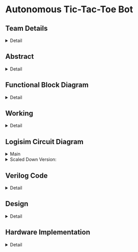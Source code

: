 # Autonomous Tic-Tac-Toe Bot

<!-- First Section -->
## Team Details
<details>
  <summary>Detail</summary>

  > Semester: 3rd Sem B. Tech. CSE

  > Section: S1

  > Member-1: Name: M Vineet Nayak, Roll No: 231CS132, email: vineet.231cs132@nitk.edu.in

  > Member-2: Name: Nischal Basavaraju, Roll No: 231CS139, email: nischal.231cs139@nitk.edu.in

  > Member-3: Name: Prahas G R, Roll No: 231CS142, email: prahas.231cs142@nitk.edu.in
</details>

<!-- Second Section -->
## Abstract
<details>
  <summary>Detail</summary>
  
  <h4>Motivation</h4> This topic was chosen to showcase that something as complex and challenging as an autonomous bot can be implemented using something as simple as basic logic gates. This not only allows for a deeper understanding of hardware-level design but also bridges the gap between theoretical digital design concepts and real-world applications. The aim is to explore how classic game strategies can be implemented through hardware.<br><br>
   <h4>Problem Statement</h4> To design and implement a fully autonomous tic-tac-toe playing bot without using microcontrollers or software that plays the game of tic-tac-toe along with the user. This model implements a hardware-based solution to simulate decision-making and strategy using combinational and sequential circuits.<br><br>
  <h4>Features</h4> This autonomous bot will have the following features:<br>
1. Calculates the most optimal move that can be played given the current situation of the game board.<br>
2. Makes use of flip-flops to store the current state of the game.<br>
3. A combination of priority encoder and decoder is used to decide the next optimal move.<br>
4. Uses the programming concept of greedy algorithms to decide the optimal moves.<br>
5. Ensures the same cell is not selected more than once.<br>
</details>

## Functional Block Diagram
<details>
  <summary>Detail</summary>
  
  <img src="Snapshots/block.drawio.png" alt="Image Description" />

</details>

<!-- Third Section -->
## Working
<details>
  <summary>Detail</summary>

  The project operates by allowing both a human player and a bot to take turns placing moves on a
3x3 Tic-Tac-Toe grid. The core structure is built around modules responsible for accepting inputs,
determining optimal bot moves, ensuring valid turns, and detecting game completion.
The game uses separate modules for processing user inputs (userInput) and bot inputs (computerInput). User inputs are captured through an inputModule, and the bot’s move is calculated in the
computerInput module.  
A J-K flip-flop manages turn alternation between the player and the bot.
After every valid move, the flip-flop toggles states, ensuring that players take turns sequentially. To
prevent simultaneous or illegal moves, a unique combination of D flip-flop ensures that a player’s turn is not ”used up” if the player selects a position that is already occupied.
The computerInput module employs several submodules, including decision1, decision2, and
others, alongside a 16-to-1 priority encoder and a 1-to-16 decoder.
<img src="Snapshots/truth table.png" alt="truthTable"><br>
The bot’s logic works as follows:
 Win Check: First, the bot evaluates all vacant positions to see if placing a move in any of them
results in a win.  

Blocking Moves: If no winning move is found, the bot checks whether it can block the player from
winning by placing a move in a critical spot.  

Optimal Move : If neither condition is met, the bot selects an optimal move using predefined
decision-making criteria. The priority encoder ensures that if multiple moves are possible, only one
is selected, preventing conflicting or multiple moves from being executed. 

<img src="Snapshots/State Diagram.png" alt="stateDiagram"><br>
Enable Terminals and Multiplexers: Input validation is managed by the enable terminals of the
input modules. Multiplexers are used to ensure that a player cannot make multiple inputs in a
single turn or input at the same time as the bot. This same mechanism also disables input once the
game ends in a win for either the player or the bot. The system guarantees that no further moves
can be made after a game concludes, requiring the user to reset the game before playing again.


Each cell in the 3x3 grid is represented by two LEDs: a red LED to represent the player’s move
and a green LED for the bot’s move. This dual-LED setup allows the players to visually track the
current state of the game board. Additional LEDs indicate whose turn it is and whether a player
has won. These turn-indicator LEDs are updated in synchronization with the J-K flip-flop.  


A dedicated winCondition module monitors the grid after every move to detect any winning
combination. If a win is detected, the game is locked, and no further moves are allowed. This
ensures that gameplay is concluded and the system enters a halt state until the user resets the
board.
Since a tic-tac-toe game can enter into many different states, the truth table for one such game
where the game ends up being a tie.
Also, the state diagram is similar to that of a jk flip flop.
</details>

<!-- Fourth Section -->
## Logisim Circuit Diagram
<details>
  <summary>Main</summary>
This is the main module of the circuit.
	<details>
  <summary>Home</summary>
		This is the main Module where the game is played and all the components are integrated.

  
<img src="Snapshots/Main.png" alt="main module">
</details>
The main submodules are
<details>
  <summary>Computer Input</summary>
	This module calculates the most optimal move to be played by the BOT given the current situation of the game using the output of the 
	decision modules.
	
<img src="Snapshots/computerInput.png" alt="computer input">
	
</details>
<details>
  <summary>InputModule</summary>
	This module is used to propagate the user's and BOT's input to the display unit if it is valid. This unit prevents the user from making
	an invalid input at any point in the game.

 
<img src="Snapshots/inputModule.png" alt="inputModule">
</details>
<details>
  <summary>WinCondition</summary>
	This module is used to check if any player(the bot or the user) has won the game in the corresponding move. The output of this module
	decides if the game has ended or not.

 
<img src="Snapshots/winCondition.png" alt="winCondition">
</details>
<details>
  <summary>UserInput</summary>
	This is perhaps the most distinguishing part of our project. This module contains a combination of flip-flop that propagates an input
	pulse only once. This is used in our project to ensure that the turn of the users remains in the same state unless the user selects a 
	valid input. In cases where the user selects invalid inputs such as already selected cells, or tries to play his turn twice, the unique combination of D flip-flops(which allows for pulse transfer only once) prevents the move of the user.

 
<img src="Snapshots/userInput.png" alt="userInput">
</details>

The computer input module has the following submodules
<details>
  <summary>Condition-1</summary>
	
<img src="Snapshots/condition1.png" alt="condition1">
</details>
<details>
  <summary>Condition-2</summary>
	
<img src="Snapshots/condition2.png" alt="condition2">
</details>
<details>
  <summary>Decision-1</summary>
  	This module is used to check if the BOT can win the game in the current move given the current situation of the game board, which aids 
   	in the decision making algorithm of the BOT to make its move.

 
<img src="Snapshots/decision1.png" alt="decision1">
</details>
<details>
  <summary>Decision-2</summary>
	This module is used to check if the user can win the game in his/her next move given the current situation of the game board, which aids 
   	in the decision making algorithm of the BOT to make its move.
<img src="Snapshots/decision2.png" alt="decision2">
</details>
<details>
  <summary>Decision-3</summary>
	This module calculates the best possible cell for the BOT to make its move.
<img src="Snapshots/decision3.png" alt="decision3">
</details>

</details>
<details>
  <summary>Scaled Down Version:</summary>
		This is a scaled down version of the circut, which is implemented in hardware.
  <details>
  <summary>MAIN</summary>
		This is the main Module where the game is played and all the components are integrated.

  
<img src="Snapshots/main.png" alt="main module">
</details>
<details>
  <summary>Bot input</summary>
		This is the bot input module(processing unit) which decides where the move has to be made.

  
<img src="Snapshots/Bot Input.png" alt="main module">
</details>

  <details>
  <summary>User Check</summary>
		This module is used to validate and propagate the move made by the user.

  
<img src="Snapshots/User Check.png" alt="main module">
</details>

</details>


<!-- Fifth Section -->
## Verilog Code
<details>
  <summary>Detail</summary>

<details>
  <summary>Gate Level Modelling</summary>

```	
//S1-T8
//AUTONOMOUS TIC-TAC-TOE BOT
//M Vineet Nayak 231CS132
//Prahas G R 231CS142
//Nischal Basavaraju 213CS139
//S1-T8.v

//condition1 module
module condition1(a, b, c, d, e, f, o1, o2, o3);
	input a, b, c, d, e, f;
	output o1, o2, o3;
	wire nor1, nor2, nor3;
	nor(nor1, a, b);
	nor(nor2, c, d);
	nor(nor3, e, f);
	and(o1, nor1, d, f);
	and(o2, nor2, b, f);
	and(o3, nor3, b, d);
endmodule

//desicion1 module
module desicion1(r1, g1, r2, g2, r3, g3, r4, g4, r5, g5, r6, g6, r7, g7, r8, g8, r9, g9, o1, o2, o3, o4, o5, o6, o7, o8, o9);
	input r1, g1, r2, g2, r3, g3, r4, g4, r5, g5, r6, g6, r7, g7, r8, g8, r9, g9;
	output o1, o2, o3, o4, o5, o6, o7, o8, o9;
	wire m1a, m1b, m1c, m2a, m2b, m2c, m3a, m3b, m3c, m4a, m4b, m4c;
	wire m5a, m5b, m5c, m6a, m6b, m6c, m7a, m7b, m7c, m8a, m8b, m8c;
	
	condition1 mod1(r1, g1, r2, g2, r3, g3, m1a, m1b, m1c);
	condition1 mod2(r4, g4, r5, g5, r6, g6, m2a, m2b, m2c);
	condition1 mod3(r7, g7, r8, g8, r9, g9, m3a, m3b, m3c);
	condition1 mod4(r1, g1, r4, g4, r7, g7, m4a, m4b, m4c);
	condition1 mod5(r2, g2, r5, g5, r8, g8, m5a, m5b, m5c);
	condition1 mod6(r3, g3, r6, g6, r9, g9, m6a, m6b, m6c);
	condition1 mod7(r1, g1, r5, g5, r9, g9, m7a, m7b, m7c);
	condition1 mod8(r3, g3, r5, g5, r7, g7, m8a, m8b, m8c);
	
	or(o1, m1a, m4a, m7a);
	or(o2, m1b, m5a);
	or(o3, m1c, m6a, m8a);
	or(o4, m2a, m4b);
	or(o5, m2b, m5b, m7b, m8b);
	or(o6, m2c, m6b);
	or(o7, m3a, m4c, m8c);
	or(o8, m3b, m5c);
	or(o9, m3c, m6c, m7c);

endmodule

//condition2 module
module condition2(a, b, c, d, e, f, o1, o2, o3);
    input a, b, c, d, e, f;
    output o1, o2, o3;
    wire nor1, nor2, nor3;
    nor(nor1, a, b);
    nor(nor2, c, d);
    nor(nor3, e, f);

    and(o1, nor1, c, e);
    and(o2, nor2, a, e);
    and(o3, nor3, a, c);
endmodule

//desicion2 module
module desicion2(r1, g1, r2, g2, r3, g3, r4, g4, r5, g5, r6, g6, r7, g7, r8, g8, r9, g9, o1, o2, o3, o4, o5, o6, o7, o8, o9);
    input r1, g1, r2, g2, r3, g3, r4, g4, r5, g5, r6, g6, r7, g7, r8, g8, r9, g9;
    output o1, o2, o3, o4, o5, o6, o7, o8, o9;
    wire m1a, m1b, m1c, m2a, m2b, m2c, m3a, m3b, m3c, m4a, m4b, m4c;
    wire m5a, m5b, m5c, m6a, m6b, m6c, m7a, m7b, m7c, m8a, m8b, m8c;
    
    condition2 mod1(r1, g1, r2, g2, r3, g3, m1a, m1b, m1c);
    condition2 mod2(r4, g4, r5, g5, r6, g6, m2a, m2b, m2c);
    condition2 mod3(r7, g7, r8, g8, r9, g9, m3a, m3b, m3c);
    condition2 mod4(r1, g1, r4, g4, r7, g7, m4a, m4b, m4c);
    condition2 mod5(r2, g2, r5, g5, r8, g8, m5a, m5b, m5c);
    condition2 mod6(r3, g3, r6, g6, r9, g9, m6a, m6b, m6c);
    condition2 mod7(r1, g1, r5, g5, r9, g9, m7a, m7b, m7c);
    condition2 mod8(r3, g3, r5, g5, r7, g7, m8a, m8b, m8c);
        
    or(o1, m1a, m4a, m7a);
    or(o2, m1b, m5a);
    or(o3, m1c, m6a, m8a);
    or(o4, m2a, m4b);
    or(o5, m2b, m5b, m7b, m8b);
    or(o6, m2c, m6b);
    or(o7, m3a, m4c, m8c);
    or(o8, m3b, m5c);
    or(o9, m3c, m6c, m7c);
        
endmodule

//priority encoder
module priority_encoder_16to4 (
    input  in15, in14, in13, in12, in11, in10,in0, in1, in2,
    input  in3, in4, in5, in6, in7, in8, in9,
    output [3:0] out
);

	wire o1,o2,o3,o4,o5,o6,o7,o8,o9;
	buf(o5,in5);
	wire n1,n2,n3,n4,n5,n6,n7,n8,n9;
	not(n5,o5);
	not(n1,o1);
	not(n2,o2);
	not(n3,o3);
	not(n4,o4);
	not(n6,o6);
	not(n7,o7);
	not(n8,o8);
	not(n9,o9);

	and(o9, in9, n5);
	and(o1,in1,n5,n9);
	and(o3, in3, n5, n9,n1);
	and(o7, in7,n5,n9,n1,n3);
	and(o2, in2,n5,n9,n1,n3,n7 );
	and(o4, in4, n5,n9,n1,n3,n7 , n2);
	and(o6, in6, n5,n9,n1,n3,n7 , n2, n4);
	and(o8, in8, n5,n9,n1,n3,n7 , n2, n4, n6);

	wire w1,w2,w3,w4;
	or(w1, o1,o3,o5,o7,o9);
	or(w2, o2, o3, o6, o7);
	or(w3, o4, o5, o6, o7);
	or(w4, o8, o9);

	buf(out[0], w1);
	buf(out[1], w2);
	buf(out[2], w3);
	buf(out[3], w4);

endmodule



//decoder
module decoder_1to16 (
    input [3:0] in,
    output out0, out1, out2, out3, out4, out5, out6, out7,
    output out8, out9, out10, out11, out12, out13, out14, out15
);

	wire n_in0, n_in1, n_in2, n_in3;
	not (n_in0, in[0]);
	not (n_in1, in[1]);
	not (n_in2, in[2]);
	not (n_in3, in[3]);

	and (out0, n_in3, n_in2, n_in1, n_in0);  
	and (out1, n_in3, n_in2, n_in1, in[0]); 
	and (out2, n_in3, n_in2, in[1], n_in0); 
	and (out3, n_in3, n_in2, in[1], in[0]); 
	and (out4, n_in3, in[2], n_in1, n_in0); 
	and (out5, n_in3, in[2], n_in1, in[0]); 
	and (out6, n_in3, in[2], in[1], n_in0); 
	and (out7, n_in3, in[2], in[1], in[0]); 
	and (out8, in[3], n_in2, n_in1, n_in0); 
	and (out9, in[3], n_in2, n_in1, in[0]); 
	and (out10,in[3], n_in2, in[1], n_in0); 
	and (out11,in[3], n_in2, in[1], in[0]); 
	and (out12,in[3], in[2], n_in1, n_in0); 
	and (out13,in[3], in[2], n_in1, in[0]); 
	and (out14,in[3], in[2], in[1], n_in0); 
	and (out15,in[3], in[2], in[1], in[0]); 

endmodule

//desicion3 module

module desicion3(r1, g1, r2, g2, r3, g3, r4, g4, r5, g5, r6, g6, r7, g7, r8, g8, r9, g9, o1, o2, o3, o4, o5, o6, o7, o8, o9);
    input r1, g1, r2, g2, r3, g3, r4, g4, r5, g5, r6, g6, r7, g7, r8, g8, r9, g9;
    output o1, o2, o3, o4, o5, o6, o7, o8, o9;
    wire nor1, nor2, nor3, nor4, nor5, nor6, nor7, nor8, nor9;
    nor(nor1, r1, g1);
    nor(nor2, r2, g2);
    nor(nor3, r3, g3);
    nor(nor4, r4, g4);
    nor(nor5, r5, g5);
    nor(nor6, r6, g6);
    nor(nor7, r7, g7);
    nor(nor8, r8, g8);
    nor(nor9, r9, g9);
    wire [3:0]out;
    wire j1, j2, j3, j4, j5, j6, j7;
    reg lo = 0;
    priority_encoder_16to4 prien(lo, lo, lo, lo, lo, lo,lo, nor1, nor2, nor3, nor4, nor5, nor6, nor7, nor8, nor9,out );
    decoder_1to16 cir2(out, j7,o1, o2, o3, o4, o5, o6, o7, o8, o9, j1, j2, j3, j4, j5, j6);

endmodule

//computer_input module

module computer_input(r1, g1, r2, g2, r3, g3, r4, g4, r5, g5, r6, g6, r7, g7, g8, g8, r9, g9, o1, o2, o3, o4, o5, o6, o7, o8, o9);
    input r1, g1, r2, g2, r3, g3, r4, g4, r5, g5, r6, g6, r7, g7, r8, g8, r9, g9;
    output o1, o2, o3, o4, o5, o6, o7, o8, o9;
    wire b1, b2, b3, b4, b5, b6, b7, b8, b9;
    wire p1, p2, p3, p4, p5, p6, p7, p8, p9;
    wire s1, s2, s3, s4, s5, s6, s7, s8, s9;
    reg hi = 1;
    reg lo = 0;
    desicion1 bw(r1, g1, r2, g2, r3, g3, r4, g4, r5, g5, r6, g6, r7, g7, g8, g8, r9, g9, b1, b2, b3, b4, b5, b6, b7, b8, b9);
    desicion2 pw(r1, g1, r2, g2, r3, g3, r4, g4, r5, g5, r6, g6, r7, g7, g8, g8, r9, g9, p1, p2, p3, p4, p5, p6, p7, p8, p9);
    desicion3 as(r1, g1, r2, g2, r3, g3, r4, g4, r5, g5, r6, g6, r7, g7, g8, g8, r9, g9, s1, s2, s3, s4, s5, s6, s7, s8, s9);
    output [3:0]out1, out2, out3;
    priority_encoder_16to4 pe1(lo,lo,lo,lo,lo,lo,lo,b1,b2,b3,b4,b5,b6,b7,b8,b9,  out1);
    priority_encoder_16to4 pe2(lo,lo,lo,lo,lo,lo,lo,p1,p2,p3,p4,p5,p6,p7,p8,p9,  out2);
    priority_encoder_16to4 pe3(lo,lo,lo,lo,lo,lo,lo,s1,s2,s3,s4,s5,s6,s7,s8,s9,  out3);
    wire d11, d12, d13, d14, d15, d16, d17, d18, d19;
    wire d21, d22, d23, d24, d25, d26, d27, d28, d29;
    wire d31, d32, d33, d34, d35, d36, d37, d38, d39;
    wire j1, j2, j3, j4, j5, j6, j7;
    wire j11, j21, j31, j41, j51, j61, j71;
    wire j12, j22, j32, j42, j52, j62, j72;
    decoder_1to16 c1(out1, j1,d11, d12, d13, d14, d15, d16, d17, d18, d19, j2, j3, j4, j5, j6, j7 );
    decoder_1to16 c2(out2, j11,d21, d22, d23, d24, d25, d26, d27, d28, d29, j21, j31, j41, j51, j61, j71 );
    decoder_1to16 c3(out3, j12,d31, d32, d33, d34, d35, d36, d37, d38, d39, j22, j32, j42, j52, j62, j72 );
    wire nor1, nor2;
    nor(nor1, d11, d12, d13, d14, d15, d16, d17, d18, d19);
    nor(nor2, d21, d22, d23, d24, d25, d26, d27, d28, d29);
    wire and1, and2, and3, and4, nad5, and6, nd7, nd8, and9;
    wire and11, and22, and33, and44, and55, and66, and77, and88, and99;
    and(and1, d21, nor1);
    and(and11, d31, nor1, nor2);
    and(and2, d22, nor1);
    and(and22, d32, nor1, nor2);
    and(and3, d23, nor1);
    and(and33, d33, nor1, nor2);
    and(and4, d24, nor1);
    and(and44, d34, nor1, nor2);
    and(and5, d25, nor1);
    and(and55, d35, nor1, nor2);
    and(and6, d26, nor1);
    and(and66, d36, nor1, nor2);
    and(and7, d27, nor1);
    and(and77, d37, nor1, nor2);
    and(and8, d28, nor1);
    and(and88, d38, nor1, nor2);
    and(and9, d29, nor1);
    and(and99, d39, nor1, nor2);
    or(o1, and1, and11, d11);
    or(o2, and2, and22, d12);
    or(o3, and3, and33, d13);
    or(o4, and4, and44, d14);
    or(o5, and5, and55, d15);
    or(o6, and6, and66, d16);
    or(o7, and7, and77, d17);
    or(o8, and8, and88, d18);
    or(o9, and9, and99, d19);
endmodule

//mux module

module mux_2to1 (
    input wire in0,
    input wire in1,
    input wire sel,
    output wire out
);

    wire not_sel;
    wire and0, and1;
    not (not_sel, sel);
    and (and0, in0, not_sel);
    and (and1, in1, sel);    
    or (out, and0, and1);

endmodule

// d latch
module d_latch (
    input wire d,
    input wire clk,
    input wire clr,  
    output wire q
);
    
wire d_n, q_n, r, s;
not (d_n, d);
nand (r, d, clk);
nand (s, d_n, clk);
nand (q, clr, q_n, r);
nand (q_n, q, s);

endmodule


//d flip-flop
module d_flip_flop (
    input wire d,
    input wire clk,
    input wire clr,
    input wire en,
    output wire q
);

wire d_int, clr_n, q_int;   
not (clr_n, clr);
and (d_int, d, en);

d_latch latch(
    .d(d_int),
    .clk(clk),
    .clr(clr_n),
    .q(q_int)
);

and (q, q_int, clr_n);

endmodule
//input_module module

module input_module(i1,i2,i3,i4,i5,i6,i7,i8,i9,en,rs,e1,e2,e3,e4,e5,e6,e7,e8,e9,o1,o2,o3,o4,o5,o6,o7,o8,o9);
    input i1, i2, i3, i4, i5, i6, i7, i8, i9, en, rs, e1, e2, e3, e4, e5, e6, e7, e8, e9;
    output o1, o2, o3,o4, o5, o6, o7, o8, o9;
    wire lo = 0;
    wire m1, m2, m3, m4, m5, m6, m7, m8, m9;
    mux_2to1 mux1(i1, lo, en, m1);
    mux_2to1 mux2(i2, lo, en, m2);
    mux_2to1 mux3(i3, lo, en, m3);
    mux_2to1 mux4(i4, lo, en, m4);
    mux_2to1 mux5(i5, lo, en, m5);
    mux_2to1 mux6(i6, lo, en, m6);
    mux_2to1 mux7(i7, lo, en, m7);
    mux_2to1 mux8(i8, lo, en, m8);
    mux_2to1 mux9(i9, lo, en, m9);

    wire en1, en2, en3, en4, en5, en6, en7, en8, en9;
    not(en1, e1);
    not(en2, e2);
    not(en3, e3);
    not(en4, e4);
    not(en5, e5);
    not(en6, e6);
    not(en7, e7);
    not(en8, e8);
    not(en9, e9);

    d_flip_flop dff1(m1, m1, rs, en1, o1);
    d_flip_flop dff2(m2, m2, rs, en2, o2);
    d_flip_flop dff3(m3, m3, rs, en3, o3);
    d_flip_flop dff4(m4, m4, rs, en4, o4);
    d_flip_flop dff5(m5, m5, rs, en5, o5);
    d_flip_flop dff6(m6, m6, rs, en6, o6);
    d_flip_flop dff7(m7, m7, rs, en7, o7);
    d_flip_flop dff8(m8, m8, rs, en8, o8);
    d_flip_flop dff9(m9, m9, rs, en9, o9);

endmodule

//win_condition module

module win_condition(i1, i2, i3, i4, i5, i6, i7, i8, i9, o);
    input i1, i2, i3, i4, i5, i6, i7, i8, i9;
    output o;
    wire and1, and2, and3, and4, and5, and6, and7, and8;
    and(and1, i1, i2, i3);
    and(and2, i4, i5, i6);
    and(and3, i7, i8, i9);
    and(and4, i1, i4, i7);
    and(and5, i2, i5, i8);
    and(and6, i3, i6, i9);
    and(and7, i1, i5, i9);
    and(and8, i3, i5, i7);
    or(o, and1, and2, and3, and4, and5, and6, and7, and8);
endmodule

//main 

module main(
	input r1, g1, r2, g2, r3, g3, r4, g4, r5, g5, r6, g6, r7, g7,r8, g8, r9, g9, bot, rs,
	output wire R1, R2, R3, R4, R5, R6, R7, R8, R9,
	output wire G1, G2, G3, G4, G5, G6, G7, G8, G9,
	output rt, gt, rw, gw
	);

	wire o1,o2,o3,o4,o5,o6,o7,o8,o9;

	computer_input compi(r1, g1, r2, g2, r3, g3, r4, g4, r5, g5, r6, g6, r7, g7,r8, g8, r9, g9, o1, o2, o3, o4, o5, o6, o7, o8, o9);
	
	wire x1,x2,x3,x4,x5,x6,x7,x8,x9;
	or(x1,o1,g1);
	or(x2,o2,g2);
	or(x3,o3,g3);
	or(x4,o4,g4);
	or(x5,o5,g5);
	or(x6,o6,g6);
	or(x7,o7,g7);
	or(x8,o8,g8);
	or(x9,o9,g9);

	buf(G1, x1);
	buf(G2, x2);
	buf(G3, x3);
	buf(G4, x4);
	buf(G5, x5);
	buf(G6, x6);
	buf(G7, x7);
	buf(G8, x8);
	buf(G9, x9);
	buf(R1,r1);
	buf(R2,r2);
	buf(R3,r3);
	buf(R4,r4);
	buf(R5,r5);
	buf(R6,r6);
	buf(R7,r7);
	buf(R8,r8);
	buf(R9,r9);

	win_condition win_ply(R1,R2,R3,R4,R5,R6,R7,R8,R9,rw);
	win_condition win_bot(G1,G2,G3,G4,G5,G6,G7,G8,G9,gw);

endmodule


```
</details>
<details>
  <summary>Behavioural Modelling</summary>
	
```
//S1-T8
//AUTONOMOUS TIC-TAC-TOE BOT
//M Vineet Nayak 231CS132
//Prahas G R 231CS142
//Nischal Basavaraju 213CS139
//S1-T8.v

//condition1 module
module condition1(a, b, c, d, e, f, o1, o2, o3);
input a, b, c, d, e, f;
    output o1, o2, o3;
    assign o1 = ~(a | b) & d & f;
    assign o2 = ~(c | d) & b & f;
    assign o3 = ~(e | f) & b & d;
endmodule

//desicion1 module
module desicion1(
    input r1, g1, r2, g2, r3, g3,
    input r4, g4, r5, g5, r6, g6,
    input r7, g7, r8, g8, r9, g9,
    output o1, o2, o3, o4, o5, o6, o7, o8, o9
);
    wire m1a, m1b, m1c, m2a, m2b, m2c;
    wire m3a, m3b, m3c, m4a, m4b, m4c;
    wire m5a, m5b, m5c, m6a, m6b, m6c;
    wire m7a, m7b, m7c, m8a, m8b, m8c;

    condition1 mod1(r1, g1, r2, g2, r3, g3, m1a, m1b, m1c);
    condition1 mod2(r4, g4, r5, g5, r6, g6, m2a, m2b, m2c);
    condition1 mod3(r7, g7, r8, g8, r9, g9, m3a, m3b, m3c);
    condition1 mod4(r1, g1, r4, g4, r7, g7, m4a, m4b, m4c);
    condition1 mod5(r2, g2, r5, g5, r8, g8, m5a, m5b, m5c);
    condition1 mod6(r3, g3, r6, g6, r9, g9, m6a, m6b, m6c);
    condition1 mod7(r1, g1, r5, g5, r9, g9, m7a, m7b, m7c);
    condition1 mod8(r3, g3, r5, g5, r7, g7, m8a, m8b, m8c);

    assign o1 = m1a | m4a | m7a;
    assign o2 = m1b | m5a;
    assign o3 = m1c | m6a | m8a;
    assign o4 = m2a | m4b;
    assign o5 = m2b | m5b | m7b | m8b;
    assign o6 = m2c | m6b;
    assign o7 = m3a | m4c | m8c;
    assign o8 = m3b | m5c;
    assign o9 = m3c | m6c | m7c;
    
endmodule

//condition2 module
module condition2(a, b, c, d, e, f, o1, o2, o3);
    input a, b, c, d, e, f;
    output o1, o2, o3;

    assign o1 = ~(a | b) & c & e;
    assign o2 = ~(c | d) & a & e;
    assign o3 = ~(e | f) & a & c;
    
endmodule

//desicion2 module
module desicion2(
    input r1, g1, r2, g2, r3, g3,
    input r4, g4, r5, g5, r6, g6,
    input r7, g7, r8, g8, r9, g9,
    output o1, o2, o3, o4, o5, o6, o7, o8, o9
);
    wire m1a, m1b, m1c, m2a, m2b, m2c;
    wire m3a, m3b, m3c, m4a, m4b, m4c;
    wire m5a, m5b, m5c, m6a, m6b, m6c;
    wire m7a, m7b, m7c, m8a, m8b, m8c;

    condition2 mod1(r1, g1, r2, g2, r3, g3, m1a, m1b, m1c);
    condition2 mod2(r4, g4, r5, g5, r6, g6, m2a, m2b, m2c);
    condition2 mod3(r7, g7, r8, g8, r9, g9, m3a, m3b, m3c);
    condition2 mod4(r1, g1, r4, g4, r7, g7, m4a, m4b, m4c);
    condition2 mod5(r2, g2, r5, g5, r8, g8, m5a, m5b, m5c);
    condition2 mod6(r3, g3, r6, g6, r9, g9, m6a, m6b, m6c);
    condition2 mod7(r1, g1, r5, g5, r9, g9, m7a, m7b, m7c);
    condition2 mod8(r3, g3, r5, g5, r7, g7, m8a, m8b, m8c);

    assign o1 = m1a | m4a | m7a;
    assign o2 = m1b | m5a;
    assign o3 = m1c | m6a | m8a;
    assign o4 = m2a | m4b;
    assign o5 = m2b | m5b | m7b | m8b;
    assign o6 = m2c | m6b;
    assign o7 = m3a | m4c | m8c;
    assign o8 = m3b | m5c;
    assign o9 = m3c | m6c | m7c;

endmodule


//priority encoder
module priority_encoder_16to4 (
    input  in15, in14, in13, in12, in11, in10,in0, in1, in2,
    input  in3, in4, in5, in6, in7, in8, in9,
    output reg [3:0] out
);

always @(*) begin
    if (in15)      out = 4'd15;
    else if (in14) out = 4'd14;
    else if (in13) out = 4'd13;
    else if (in12) out = 4'd12;
    else if (in11) out = 4'd11;
    else if (in10) out = 4'd10;
    else if (in5)  out = 4'd5;
    else if (in9)  out = 4'd9;
    else if (in1)  out = 4'd1;
    else if (in3)  out = 4'd3;
    else if (in7)  out = 4'd7;
    else if (in2)  out = 4'd2;
    else if (in8)  out = 4'd8;
    else if (in4)  out = 4'd4;
    else if (in6)  out = 4'd6;
    else if (in0)  out = 4'd0;
    else           out = 4'd15;
    
end

endmodule

//decoder
module decoder_1to16 (
    input [3:0] in,
    output reg out0, out1, out2, out3, out4, out5, out6, out7,
    output reg out8, out9, out10, out11, out12, out13, out14, out15
);

always @(*) begin
    out0 = 1'b0; out1 = 1'b0; out2 = 1'b0; out3 = 1'b0;
    out4 = 1'b0; out5 = 1'b0; out6 = 1'b0; out7 = 1'b0;
    out8 = 1'b0; out9 = 1'b0; out10 = 1'b0; out11 = 1'b0;
    out12 = 1'b0; out13 = 1'b0; out14 = 1'b0; out15 = 1'b0;
    
    case (in)
        4'd0: out0 = 1'b1;
        4'd1: out1 = 1'b1;
        4'd2: out2 = 1'b1;
        4'd3: out3 = 1'b1;
        4'd4: out4 = 1'b1;
        4'd5: out5 = 1'b1;
        4'd6: out6 = 1'b1;
        4'd7: out7 = 1'b1;
        4'd8: out8 = 1'b1;
        4'd9: out9 = 1'b1;
        4'd10: out10 = 1'b1;
        4'd11: out11 = 1'b1;
        4'd12: out12 = 1'b1;
        4'd13: out13 = 1'b1;
        4'd14: out14 = 1'b1;
        4'd15: out15 = 1'b1;
        default: begin
        end
    endcase
end

endmodule


//desicion3 module

module desicion3(
    input r1, g1, r2, g2, r3, g3,
    input r4, g4, r5, g5, r6, g6,
    input r7, g7, r8, g8, r9, g9,
    output o1, o2, o3, o4, o5, o6, o7, o8, o9
);
    wire nor1, nor2, nor3, nor4, nor5, nor6, nor7, nor8, nor9;
    wire [3:0] out;
    wire j1, j2, j3, j4, j5, j6, j7;
    reg lo = 0;

    assign nor1 = ~(r1 | g1);
    assign nor2 = ~(r2 | g2);
    assign nor3 = ~(r3 | g3);
    assign nor4 = ~(r4 | g4);
    assign nor5 = ~(r5 | g5);
    assign nor6 = ~(r6 | g6);
    assign nor7 = ~(r7 | g7);
    assign nor8 = ~(r8 | g8);
    assign nor9 = ~(r9 | g9);

    priority_encoder_16to4 prien(lo, lo, lo, lo, lo, lo, lo, nor1, nor2, nor3, nor4, nor5, nor6, nor7, nor8, nor9, out);
    decoder_1to16 cir2(out, j7, o1, o2, o3, o4, o5, o6, o7, o8, o9, j1, j2, j3, j4, j5, j6);

endmodule


//computer_input module

module computer_input(
    input r1, g1, r2, g2, r3, g3, 
    input r4, g4, r5, g5, r6, g6, 
    input r7, g7, r8, g8, r9, g9,
    output o1, o2, o3, o4, o5, o6, o7, o8, o9
);
    wire b1, b2, b3, b4, b5, b6, b7, b8, b9;
    wire p1, p2, p3, p4, p5, p6, p7, p8, p9;
    wire s1, s2, s3, s4, s5, s6, s7, s8, s9;
    reg lo = 0;

    desicion1 bw(r1, g1, r2, g2, r3, g3, r4, g4, r5, g5, r6, g6, r7, g7, g8, g8, r9, g9, b1, b2, b3, b4, b5, b6, b7, b8, b9);
    desicion2 pw(r1, g1, r2, g2, r3, g3, r4, g4, r5, g5, r6, g6, r7, g7, g8, g8, r9, g9, p1, p2, p3, p4, p5, p6, p7, p8, p9);
    desicion3 as(r1, g1, r2, g2, r3, g3, r4, g4, r5, g5, r6, g6, r7, g7, g8, g8, r9, g9, s1, s2, s3, s4, s5, s6, s7, s8, s9);
    
    assign o1 = (b1 & ~p1 & ~s1) | (b1 & ~p1 & s1) | (b1 & p1 & ~s1) | (b1 & p1 & s1);
    assign o2 = (b2 & ~p2 & ~s2) | (b2 & ~p2 & s2) | (b2 & p2 & ~s2) | (b2 & p2 & s2);
    assign o3 = (b3 & ~p3 & ~s3) | (b3 & ~p3 & s3) | (b3 & p3 & ~s3) | (b3 & p3 & s3);
    assign o4 = (b4 & ~p4 & ~s4) | (b4 & ~p4 & s4) | (b4 & p4 & ~s4) | (b4 & p4 & s4);
    assign o5 = (b5 & ~p5 & ~s5) | (b5 & ~p5 & s5) | (b5 & p5 & ~s5) | (b5 & p5 & s5);
    assign o6 = (b6 & ~p6 & ~s6) | (b6 & ~p6 & s6) | (b6 & p6 & ~s6) | (b6 & p6 & s6);
    assign o7 = (b7 & ~p7 & ~s7) | (b7 & ~p7 & s7) | (b7 & p7 & ~s7) | (b7 & p7 & s7);
    assign o8 = (b8 & ~p8 & ~s8) | (b8 & ~p8 & s8) | (b8 & p8 & ~s8) | (b8 & p8 & s8);
    assign o9 = (b9 & ~p9 & ~s9) | (b9 & ~p9 & s9) | (b9 & p9 & ~s9) | (b9 & p9 & s9);

endmodule


//mux module

module mux_2to1 (
    input wire in0,
    input wire in1,
    input wire sel,
    output wire out
);

    assign out = (in0 & ~sel) | (in1 & sel);

endmodule

//d flip-flop

module d_flip_flop (
    input wire d,
    input wire clk,
    input wire clr,
    input wire en,
    output reg q
);

    always @(posedge clk or posedge clr) begin
        if (clr) begin
            q <= 1'b0;
        end else if (en) begin
            q <= d;
        end
    end

endmodule

//input_module module

module input_module(
    input wire i1, i2, i3, i4, i5, i6, i7, i8, i9,
    input wire en, rs,
    input wire e1, e2, e3, e4, e5, e6, e7, e8, e9,
    output wire o1, o2, o3, o4, o5, o6, o7, o8, o9
);

    wire lo = 1'b0;
    wire m1, m2, m3, m4, m5, m6, m7, m8, m9;
    
    assign m1 = (en) ? i1 : lo;
    assign m2 = (en) ? i2 : lo;
    assign m3 = (en) ? i3 : lo;
    assign m4 = (en) ? i4 : lo;
    assign m5 = (en) ? i5 : lo;
    assign m6 = (en) ? i6 : lo;
    assign m7 = (en) ? i7 : lo;
    assign m8 = (en) ? i8 : lo;
    assign m9 = (en) ? i9 : lo;

    wire en1 = ~e1;
    wire en2 = ~e2;
    wire en3 = ~e3;
    wire en4 = ~e4;
    wire en5 = ~e5;
    wire en6 = ~e6;
    wire en7 = ~e7;
    wire en8 = ~e8;
    wire en9 = ~e9;

    d_flip_flop dff1(m1, m1, rs, en1, o1);
    d_flip_flop dff2(m2, m2, rs, en2, o2);
    d_flip_flop dff3(m3, m3, rs, en3, o3);
    d_flip_flop dff4(m4, m4, rs, en4, o4);
    d_flip_flop dff5(m5, m5, rs, en5, o5);
    d_flip_flop dff6(m6, m6, rs, en6, o6);
    d_flip_flop dff7(m7, m7, rs, en7, o7);
    d_flip_flop dff8(m8, m8, rs, en8, o8);
    d_flip_flop dff9(m9, m9, rs, en9, o9);

endmodule


//win_condition module

module win_condition(i1, i2, i3, i4, i5, i6, i7, i8, i9, o);
    input i1, i2, i3, i4, i5, i6, i7, i8, i9;
    output o;
    
    assign o = (i1 & i2 & i3) | 
               (i4 & i5 & i6) | 
               (i7 & i8 & i9) | 
               (i1 & i4 & i7) | 
               (i2 & i5 & i8) | 
               (i3 & i6 & i9) | 
               (i1 & i5 & i9) | 
               (i3 & i5 & i7);
endmodule


//main 

module main(
input r1, g1, r2, g2, r3, g3, r4, g4, r5, g5, r6, g6, r7, g7,r8, g8, r9, g9, bot, rs,
output wire R1, R2, R3, R4, R5, R6, R7, R8, R9,
output wire G1, G2, G3, G4, G5, G6, G7, G8, G9,
output rt, gt, rw, gw
);

	wire o1,o2,o3,o4,o5,o6,o7,o8,o9;
	computer_input compi(r1, g1, r2, g2, r3, g3, r4, g4, r5, g5, r6, g6, r7, g7,r8, g8, r9, g9, o1, o2, o3, o4, o5, o6, o7, o8, o9);

	assign G1=o1?o1:g1;
	assign G2=o2?o2:g2;
	assign G3=o3?o3:g3;
	assign G4=o4?o4:g4;
	assign G5=o5?o5:g5;
	assign G6=o6?o6:g6;
	assign G7=o7?o7:g7;
	assign G8=o8?o8:g8;
	assign G9=o9?o9:g9;

	assign R1=r1;
	assign R2=r2;
	assign R3=r3;
	assign R4=r4;
	assign R5=r5;
	assign R6=r6;
	assign R7=r7;
	assign R8=r8;
	assign R9=r9;

	win_condition win_ply(R1,R2,R3,R4,R5,R6,R7,R8,R9,rw);
	win_condition win_bot(G1,G2,G3,G4,G5,G6,G7,G8,G9,gw);

endmodule

```

	
</details>
<details>
  <summary>Test Bench</summary>

```
//S1-T8
//AUTONOMOUS TIC-TAC-TOE BOT
//M Vineet Nayak 23CS132
//Prahas G R 231CS142
//Nischal Basavaraju 231CS139
//S1-T8_tb.v

module testbench;
    reg r1, g1, r2, g2, r3, g3, r4, g4, r5, g5, r6, g6, r7, g7,r8, g8, r9, g9, bot, rs;
    wire R1, R2, R3, R4, R5, R6, R7, R8, R9;
    wire G1, G2, G3, G4, G5, G6, G7, G8, G9;
    wire rt, gt, rw, gw;

    // Instantiate the main module
    main UUT (
        r1, g1, r2, g2, r3, g3, r4, g4, r5, g5, r6, g6, r7, g7,r8,g8, r9, g9,
        bot, rs,
        R1, R2, R3, R4, R5, R6, R7, R8, R9,
        G1, G2, G3, G4, G5, G6, G7, G8, G9,
        rt, gt, rw, gw
    );

    // Initialize inputs
    initial begin
        r1=1;
        g1=0;
        r2=1;
        g2=0;
        r3=0;
        g3=0;
        r4=0;
        g4=1;
        r5=0;
        g5=1;
        r6=0;
        g6=0;
        r7=0;
        g7=0;
        r8=0;
        g8=0;
        r9=0;
        g9=0;
    end

    // Monitor the outputs
    initial begin
        $display(" 00 -> Empty Position\n 01 -> Bot's Position\n 10 -> Player's Position\n Tic-Tac-Toe\n");
        $monitor(" %b%b  %b%b  %b%b\n %b%b  %b%b  %b%b\n %b%b  %b%b  %b%b\n\n Player Won? %b\n Bot Won? %b",
                 R1,G1,R2,G2,R3,G3,R4,G4,R5,G5,R6,G6,R7,G7,R8,G8,R9,G9,rw,gw
                 );
    end
endmodule
```

	
</details>
</details>

## Design
<details>
  <summary>Detail</summary>
  The logisim implementation of an autonomous tic tac toe bot for a 3x3 game has 4 main modules, namely Computer-input, Input-module, User-input, and Win-condition.

The Computer-input module is the single most important module of our project, as it decides the best possible move for the bot. There are three sub-modules called Decisions 1, 2, and 3 that are used to make these decisions. The Decision-1 module is of the highest priority as it checks if the bot can make a move and win in that move. To accomplish this, it uses a submodule called Condition-1. Similarly, the Decision-2 module checks if the user can win in the next move and if so, the bot blocks it. This is again accomplished using the Condition-2 sub-module. The module of the least priority is the Decision-3 module, which is used to make a move in one of the rest of the optimal places.

The Condition modules use a combination of NOR and AND gates to check for unoccupied and valid spaces, and the Decision-1 and 2 modules further use the condition modules and or gates. The Decision-3 module makes use of several or gates, along with a 16-4 bit priority encoder and a 4-16 bit decoder.

The Second important module is the Input module. This essentially accomplishes a very simple task: to verify if a move is valid and, if so, propagate it. But its implementation uses logic gates, and it’s pretty complex. A series of 9 multiplexers have been used along with 9 d flip-flops, with their enable connected to enable inputs from the 9 places where the user or the bot can make their move.

After this comes the Win-condition module, which basically checks if the player or the bot has won. It does so by checking if all places in any of the three rows, three columns or two diagonals are occupied by the bot or the player.

The final module is the User-input module, which has been used to counter the problem of metastability, which occurs with the use of flip-flops. This module contains a combination of flip-flops that propagate an input pulse only once. For each user-input module, we used three D flip-flops, two gates, and some inverter gates.

The final integration of all these modules happens in the main module, where we have used buttons for user input, reset, and bots move, red LEDs to indicate the players move, and green ones to indicate the bots move. There are also some LEDs to indicate whose turn it is, along with win indicators.

This is the module-by-module implementation of an autonomous tic-tac-toe bot using only basic digital electronics devices.
  
</details>

## Hardware Implementation
<details>
  <summary>Detail</summary>
  
  There are several issues with implementing a bot for a regular 3 by 3 tic-tac-toe game, one of which is that it requires a huge number of ICs, somewhat in the range of 100 to 150. Hench, to scale down the hardware implementation, we created a 2 by 2 tic-tac-toe game with the only win condition being when all positions horizontally are occupied by the bot or the player. This has been done to ensure that the hardware implementation is possible with a realistic number of ICs (about 4 to 6).
For the hardware implementation, the total number of flip-flops has been brought down to only 3. This level of scaling down has been accomplished by directly connecting the user input to the respective LEDs. While the upside of this is that the number of flip-flops has drastically reduced, at the end of each game, the player has to manually reset all the user inputs to low.
The other constraint we added is that the bot should always play first. This has been done because if the player were to play first, the game would always end in a tie because the bot always plays optimally. But if the bot were to play first, the game could end in a tie, or the bot could win.
In conclusion, the scaled-down hardware implementation of this project uses three D flip-flops, some AND gates, and some NOT gates.
</details>


